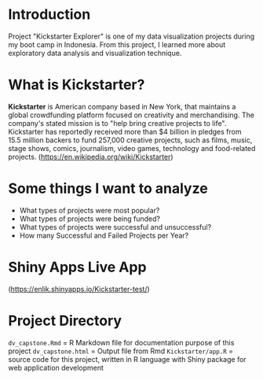 # Introduction
Project "Kickstarter Explorer" is one of my data visualization projects during my boot camp in Indonesia. From this project, I learned more about exploratory data analysis and visualization technique.

# What is Kickstarter?
**Kickstarter** is American company based in New York, that maintains a global crowdfunding platform focused on creativity and merchandising. The company's stated mission is to "help bring creative projects to life". Kickstarter has reportedly received more than $4 billion in pledges from 15.5 million backers to fund 257,000 creative projects, such as films, music, stage shows, comics, journalism, video games, technology and food-related projects. (https://en.wikipedia.org/wiki/Kickstarter)

# Some things I want to analyze

- What types of projects were most popular?
- What types of projects were being funded?
- What types of projects were successful and unsuccessful?
- How many Successful and Failed Projects per Year?

# Shiny Apps Live App
(https://enlik.shinyapps.io/Kickstarter-test/)

# Project Directory
`dv_capstone.Rmd` = R Markdown file for documentation purpose of this project
`dv_capstone.html` = Output file from Rmd
`Kickstarter/app.R` = source code for this project, written in R language with Shiny package for web application development

